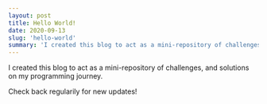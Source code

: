 ```yaml
---
layout: post
title: Hello World!
date: 2020-09-13
slug: 'hello-world'
summary: 'I created this blog to act as a mini-repository of challenges, and solutions on my programming journey.<br><br>Check back regularily for new updates!'
---
```


I created this blog to act as a mini-repository of challenges, and solutions on my programming journey.

Check back regularily for new updates!
